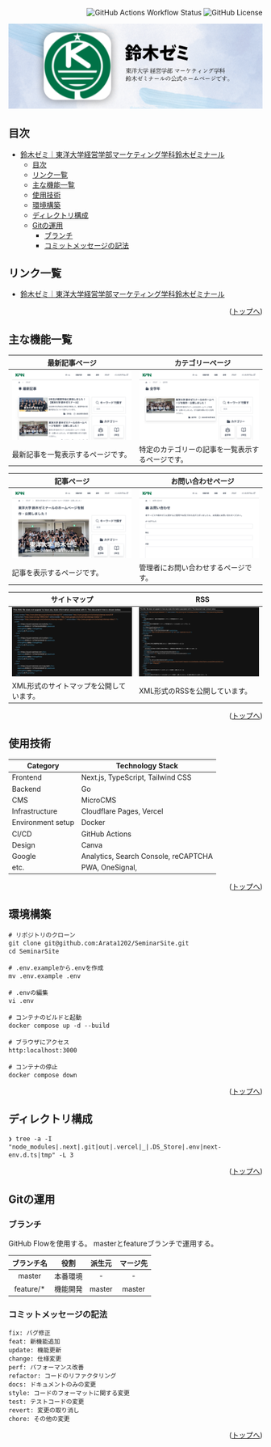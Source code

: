 <div id="top"></div>

<div align="right">

![GitHub Actions Workflow Status](https://img.shields.io/github/actions/workflow/status/Arata1202/SeminarSite/vercel_deploy.yml)
![GitHub License](https://img.shields.io/github/license/Arata1202/SeminarSite)

</div>

![title](/.docs/readme/images/title.png)

## 目次

- [鈴木ゼミ｜東洋大学経営学部マーケティング学科鈴木ゼミナール](#top)
  - [目次](#目次)
  - [リンク一覧](#リンク一覧)
  - [主な機能一覧](#主な機能一覧)
  - [使用技術](#使用技術)
  - [環境構築](#環境構築)
  - [ディレクトリ構成](#ディレクトリ構成)
  - [Gitの運用](#Gitの運用)
    - [ブランチ](#ブランチ)
    - [コミットメッセージの記法](#コミットメッセージの記法)

## リンク一覧

<ul><li><a href="https://suzuki-seminar.com/">鈴木ゼミ｜東洋大学経営学部マーケティング学科鈴木ゼミナール</a></li></ul>

<p align="right">(<a href="#top">トップへ</a>)</p>

## 主な機能一覧

| 最新記事ページ                     | 　カテゴリーページ                               |
| ---------------------------------- | ------------------------------------------------ |
| ![23](/.docs/readme/images/23.png) | ![24](/.docs/readme/images/24.png)               |
| 最新記事を一覧表示するページです。 | 特定のカテゴリーの記事を一覧表示するページです。 |

| 記事ページ                         | 　お問い合わせページ                 |
| ---------------------------------- | ------------------------------------ |
| ![27](/.docs/readme/images/27.png) | ![28](/.docs/readme/images/28.png)   |
| 記事を表示するページです。         | 管理者にお問い合わせするページです。 |

| サイトマップ                            | 　RSS                              |
| --------------------------------------- | ---------------------------------- |
| ![29](/.docs/readme/images/29.png)      | ![30](/.docs/readme/images/30.png) |
| XML形式のサイトマップを公開しています。 | XML形式のRSSを公開しています。     |

<p align="right">(<a href="#top">トップへ</a>)</p>

## 使用技術

| Category          | Technology Stack                     |
| ----------------- | ------------------------------------ |
| Frontend          | Next.js, TypeScript, Tailwind CSS    |
| Backend           | Go                                   |
| CMS               | MicroCMS                             |
| Infrastructure    | Cloudflare Pages, Vercel             |
| Environment setup | Docker                               |
| CI/CD             | GitHub Actions                       |
| Design            | Canva                                |
| Google            | Analytics, Search Console, reCAPTCHA |
| etc.              | PWA, OneSignal,                      |

<p align="right">(<a href="#top">トップへ</a>)</p>

## 環境構築

```
# リポジトリのクローン
git clone git@github.com:Arata1202/SeminarSite.git
cd SeminarSite

# .env.exampleから.envを作成
mv .env.example .env

# .envの編集
vi .env

# コンテナのビルドと起動
docker compose up -d --build

# ブラウザにアクセス
http:localhost:3000

# コンテナの停止
docker compose down
```

<p align="right">(<a href="#top">トップへ</a>)</p>

## ディレクトリ構成

```
❯ tree -a -I "node_modules|.next|.git|out|.vercel|_|.DS_Store|.env|next-env.d.ts|tmp" -L 3
```

<p align="right">(<a href="#top">トップへ</a>)</p>

## Gitの運用

### ブランチ

GitHub Flowを使用する。
masterとfeatureブランチで運用する。

| ブランチ名 |   役割   | 派生元 | マージ先 |
| :--------: | :------: | :----: | :------: |
|   master   | 本番環境 |   -    |    -     |
| feature/\* | 機能開発 | master |  master  |

### コミットメッセージの記法

```
fix: バグ修正
feat: 新機能追加
update: 機能更新
change: 仕様変更
perf: パフォーマンス改善
refactor: コードのリファクタリング
docs: ドキュメントのみの変更
style: コードのフォーマットに関する変更
test: テストコードの変更
revert: 変更の取り消し
chore: その他の変更
```

<p align="right">(<a href="#top">トップへ</a>)</p>
